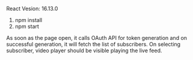 React Vesion: 16.13.0

1. npm install
2. npm start

As soon as the page open, it calls OAuth API for token generation and on successful generation, it will fetch the list of subscribers.
On selecting subscriber, video player should be visible playing the live feed.
